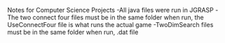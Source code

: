 Notes for Computer Science Projects
-All java files were run in JGRASP
-The two connect four files must be in the same folder when run, the UseConnectFour file is what runs the actual game
-TwoDimSearch files must be in the same folder when run, .dat file
